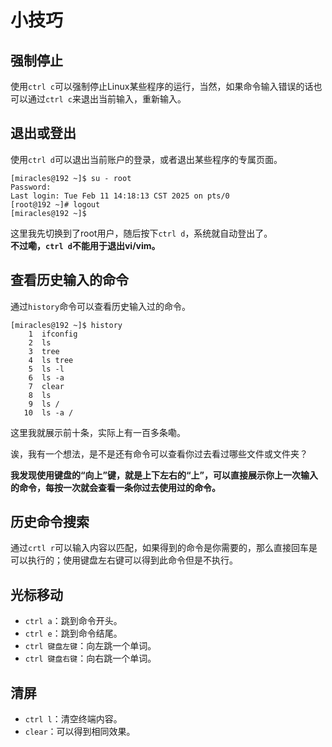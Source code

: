 # 小技巧
## 强制停止
使用`ctrl c`可以强制停止Linux某些程序的运行，当然，如果命令输入错误的话也可以通过`ctrl c`来退出当前输入，重新输入。
## 退出或登出
使用`ctrl d`可以退出当前账户的登录，或者退出某些程序的专属页面。
```
[miracles@192 ~]$ su - root
Password: 
Last login: Tue Feb 11 14:18:13 CST 2025 on pts/0
[root@192 ~]# logout
[miracles@192 ~]$ 
```
这里我先切换到了root用户，随后按下`ctrl d`，系统就自动登出了。  
**不过嘞，`ctrl d`不能用于退出vi/vim。**
## 查看历史输入的命令
通过`history`命令可以查看历史输入过的命令。
```
[miracles@192 ~]$ history
    1  ifconfig
    2  ls
    3  tree
    4  ls tree
    5  ls -l
    6  ls -a
    7  clear
    8  ls
    9  ls /
   10  ls -a /
```
这里我就展示前十条，实际上有一百多条嘞。

诶，我有一个想法，是不是还有命令可以查看你过去看过哪些文件或文件夹？

**我发现使用键盘的“向上”键，就是上下左右的“上”，可以直接展示你上一次输入的命令，每按一次就会查看一条你过去使用过的命令。**
## 历史命令搜索
通过`crtl r`可以输入内容以匹配，如果得到的命令是你需要的，那么直接回车是可以执行的；使用键盘左右键可以得到此命令但是不执行。
## 光标移动
- `ctrl a`：跳到命令开头。
- `ctrl e`：跳到命令结尾。
- `ctrl 键盘左键`：向左跳一个单词。
- `ctrl 键盘右键`：向右跳一个单词。
## 清屏
- `ctrl l`：清空终端内容。
- `clear`：可以得到相同效果。